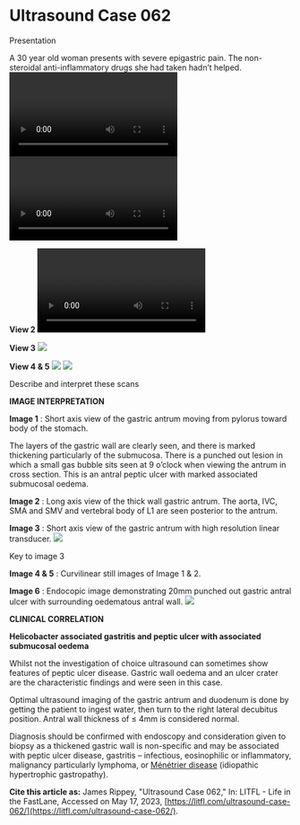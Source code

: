# Ultrasound Case 062
Presentation


A 30 year old woman presents with severe epigastric pain. The non-steroidal anti-inflammatory drugs she had taken hadn’t helped.
![](https://litfl.com/wp-content/uploads/2019/01/LITFL-Top-100-Ultrasound-062-01-PUD.mp4)
![](https://litfl.com/wp-content/uploads/2019/01/LITFL-Top-100-Ultrasound-062-01-PUD.mp4)


**View 2** 
![](https://litfl.com/wp-content/uploads/2019/01/LITFL-Top-100-Ultrasound-062-02-PUD.mp4)

**View 3** 
![](https://litfl.com/wp-content/uploads/2019/01/LITFL-Top-100-Ultrasound-062-013-Antral-ulcer.jpg)

**View 4 & 5** 
![](https://litfl.com/wp-content/uploads/2019/01/LITFL-Top-100-Ultrasound-062-015-trans-antrum.jpg)
![](https://litfl.com/wp-content/uploads/2019/01/LITFL-Top-100-Ultrasound-062-016-long-antrum.jpg)


Describe and interpret these scans

**IMAGE INTERPRETATION** 



**Image 1** : Short axis view of the gastric antrum moving from pylorus toward body of the stomach.


The layers of the gastric wall are clearly seen, and there is marked thickening particularly of the submucosa. There is a punched out lesion in which a small gas bubble sits seen at 9 o’clock when viewing the antrum in cross section. This is an antral peptic ulcer with marked associated submucosal oedema. 



**Image 2** : Long axis view of the thick wall gastric antrum. The aorta, IVC, SMA and SMV and vertebral body of L1 are seen posterior to the antrum. 



**Image 3** : Short axis view of the gastric antrum with high resolution linear transducer.
![](https://litfl.com/wp-content/uploads/2019/01/LITFL-Top-100-Ultrasound-062-03-1.jpg)

Key to image 3



**Image 4 & 5** : Curvilinear still images of Image 1 & 2.



**Image 6** : Endocopic image demonstrating 20mm punched out gastric antral ulcer with surrounding oedematous antral wall.
![](https://litfl.com/wp-content/uploads/2019/01/LITFL-Top-100-Ultrasound-062-017.jpg)


**CLINICAL CORRELATION** 



**Helicobacter associated gastritis and peptic ulcer with associated submucosal oedema** 


Whilst not the investigation of choice ultrasound can sometimes show features of peptic ulcer disease. Gastric wall oedema and an ulcer crater are the characteristic findings and were seen in this case. 


Optimal ultrasound imaging of the gastric antrum and duodenum is done by getting the patient to ingest water, then turn to the right lateral decubitus position. Antral wall thickness of ≤ 4mm is considered normal. 


Diagnosis should be confirmed with endoscopy and consideration given to biopsy as a thickened gastric wall is non-specific and may be associated with peptic ulcer disease, gastritis – infectious, eosinophilic or inflammatory, malignancy particularly lymphoma, or [Ménétrier disease](https://litfl.com/pierre-eugene-menetrier/) (idiopathic hypertrophic gastropathy).

**Cite this article as:**  James Rippey, "Ultrasound Case 062," In: LITFL - Life in the FastLane, Accessed on May 17, 2023, [https://litfl.com/ultrasound-case-062/](https://litfl.com/ultrasound-case-062/).


